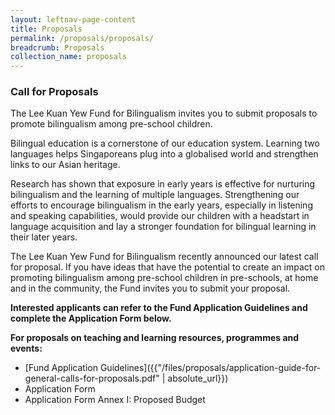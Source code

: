 ```yaml
---
layout: leftnav-page-content
title: Proposals
permalink: /proposals/proposals/
breadcrumb: Proposals
collection_name: proposals
---
```


### **Call for Proposals**

The Lee Kuan Yew Fund for Bilingualism invites you to submit proposals to promote bilingualism among pre-school children. 

Bilingual education is a cornerstone of our education system. Learning two languages helps Singaporeans plug into a globalised world and strengthen links to our Asian heritage.

Research has shown that exposure in early years is effective for nurturing bilingualism and the learning of multiple languages. Strengthening our efforts to encourage bilingualism in the early years, especially in listening and speaking capabilities, would provide our children with a headstart in language acquisition and lay a stronger foundation for bilingual learning in their later years.

The Lee Kuan Yew Fund for Bilingualism recently announced our latest call for proposal. If you have ideas that have the potential to create an impact on promoting bilingualism among pre-school children in pre-schools, at home and in the community, the Fund invites you to submit your proposal. 

**Interested applicants can refer to the Fund Application Guidelines and complete the Application Form below.**

**For proposals on teaching and learning resources, programmes and events:**
* [Fund Application Guidelines]({{"/files/proposals/application-guide-for-general-calls-for-proposals.pdf" | absolute_url}})
* Application Form
* Application Form Annex I: Proposed Budget